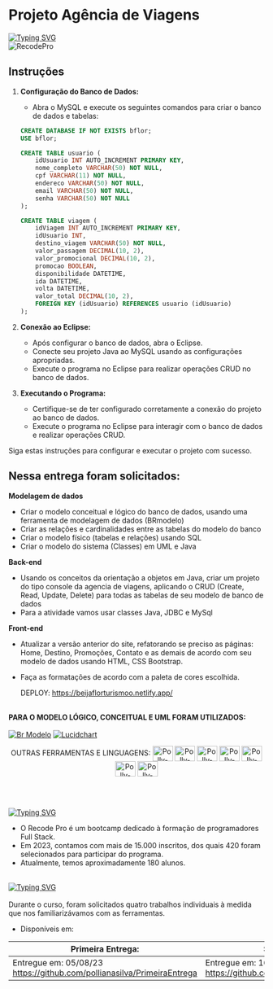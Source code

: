 # Projeto Agência de Viagens
[![Typing SVG](https://readme-typing-svg.herokuapp.com?font=Montserrat&size=30&pause=1000&color=FD8524&random=false&width=435&lines=Segunda+Entrega)](https://git.io/typing-svg)<br>
![RecodePro](https://img.shields.io/badge/RecodePro-fd8524?style=for-the-badge&logo=chipperci&logoColor=white)
<br>

## Instruções

1. **Configuração do Banco de Dados:**
   - Abra o MySQL e execute os seguintes comandos para criar o banco de dados e tabelas:

    ```sql
    CREATE DATABASE IF NOT EXISTS bflor;
    USE bflor;

    CREATE TABLE usuario (
        idUsuario INT AUTO_INCREMENT PRIMARY KEY,
        nome_completo VARCHAR(50) NOT NULL,
        cpf VARCHAR(11) NOT NULL,
        endereco VARCHAR(50) NOT NULL,
        email VARCHAR(50) NOT NULL,
        senha VARCHAR(50) NOT NULL
    );

    CREATE TABLE viagem (
        idViagem INT AUTO_INCREMENT PRIMARY KEY,
        idUsuario INT, 
        destino_viagem VARCHAR(50) NOT NULL,
        valor_passagem DECIMAL(10, 2),  
        valor_promocional DECIMAL(10, 2),
        promocao BOOLEAN,
        disponibilidade DATETIME,
        ida DATETIME,
        volta DATETIME,
        valor_total DECIMAL(10, 2),
        FOREIGN KEY (idUsuario) REFERENCES usuario (idUsuario)
    );
    ```

2. **Conexão ao Eclipse:**
   - Após configurar o banco de dados, abra o Eclipse.
   - Conecte seu projeto Java ao MySQL usando as configurações apropriadas.
   - Execute o programa no Eclipse para realizar operações CRUD no banco de dados.

3. **Executando o Programa:**
   - Certifique-se de ter configurado corretamente a conexão do projeto ao banco de dados.
   - Execute o programa no Eclipse para interagir com o banco de dados e realizar operações CRUD.

Siga estas instruções para configurar e executar o projeto com sucesso.

## Nessa entrega foram solicitados:
<STRONG>Modelagem de dados</STRONG>  
 
- Criar o modelo conceitual e lógico do banco de dados, usando uma ferramenta de modelagem de dados (BRmodelo) 
- Criar as relações e cardinalidades entre as tabelas do modelo do banco
- Criar o modelo físico (tabelas e relações) usando SQL
- Criar o modelo do sistema (Classes) em UML e Java 
 
<STRONG>Back-end</STRONG>  
 
- Usando os conceitos da orientação a objetos em Java, criar um projeto do tipo console da agencia de viagens, aplicando o CRUD (Create, Read, Update, Delete) para todas as tabelas de seu modelo de banco de dados 
- Para a atividade vamos usar classes Java, JDBC e MySql 
 

<STRONG>Front-end</STRONG> 

 
- Atualizar a versão anterior do site, refatorando se preciso as páginas: Home, Destino, Promoções, Contato e as demais de acordo com seu modelo de dados usando HTML, CSS Bootstrap. 
- Faça as formatações de acordo com a paleta de cores escolhida.

  DEPLOY: https://beijaflorturismoo.netlify.app/<br><br>

<STRONG> PARA O MODELO LÓGICO, CONCEITUAL E UML FORAM UTILIZADOS: </STRONG><BR><BR>
[![Br Modelo](https://img.shields.io/badge/Br%20Modelo-008000?style=for-the-badge)](https://www.example.com) [![Lucidchart](https://img.shields.io/badge/Lucidchart-FFA500?style=for-the-badge&logo=lucidchart&logoColor=white)](https://www.lucidchart.com/)
<div style="display: inline_block" align = "center">
 OUTRAS FERRAMENTAS E LINGUAGENS:
 <img align="center" alt="Polly-VS" height="30" width="40" src="https://cdn.jsdelivr.net/gh/devicons/devicon/icons/vscode/vscode-original.svg">  
<img align="center" alt="Polly-Html" height="30" width="40" src="https://cdn.jsdelivr.net/gh/devicons/devicon/icons/html5/html5-original.svg">
<img align="center" alt="Polly-CSS" height="30" width="40" src="https://cdn.jsdelivr.net/gh/devicons/devicon/icons/css3/css3-original.svg">
<img align="center" alt="Polly-bootstrap" height="30" width="40" src="https://cdn.jsdelivr.net/gh/devicons/devicon/icons/bootstrap/bootstrap-original.svg">  
<img align="center" alt="Polly-eclipse" height="30" width="40" src="https://skillicons.dev/icons?i=eclipse" /> 
<img align="center" alt="Polly-java" height="30" width="40" src="https://cdn.jsdelivr.net/gh/devicons/devicon/icons/java/java-original.svg"> 
<img align="center" alt="Polly-Mysql" height="30" width="40" src="https://cdn.jsdelivr.net/gh/devicons/devicon/icons/mysql/mysql-original.svg">
 
</div> 

<br><br>
<div><a href="https://git.io/typing-svg"><img src="https://readme-typing-svg.herokuapp.com?font=Montserrat&size=30&pause=1000&color=FD8524&random=false&width=435&lines=Sobre+o+RecodePro" alt="Typing SVG" /></a></div>

- O Recode Pro é um bootcamp dedicado à formação de programadores Full Stack.
-  Em 2023, contamos com mais de 15.000 inscritos, dos quais 420 foram selecionados para participar do programa.
-  Atualmente, temos aproximadamente 180 alunos.
<br> 
<div><a href="https://git.io/typing-svg"><img src="https://readme-typing-svg.herokuapp.com?font=Montserrat&size=30&pause=1000&color=FD8524&random=false&width=435&lines=Desenvolvimento+Cont%C3%ADnuo" alt="Typing SVG" /></a></div>
<br>
Durante o curso, foram solicitados quatro trabalhos individuais à medida que nos familiarizávamos com as ferramentas.
 
- Disponíveis em:

| Primeira Entrega:| Segunda Entrega: | Terceira Entrega | Quarta Entrega | Última Entrega |
| --- | --- | --- | --- | --- |
| Entregue em: 05/08/23<br> https://github.com/pollianasilva/PrimeiraEntrega| Entregue em: 16/10/23<br> https://github.com/pollianasilva/SegundaEntrega | Entregue em: 03/11/23<br> https://github.com/pollianasilva/TerceiraEntrega | Entregue em: 13/12/23<br>https://github.com/pollianasilva/QuartaEntrega | Prevista para: 09/01/24<br>https://github.com/pollianasilva/UltimaEntrega | 

